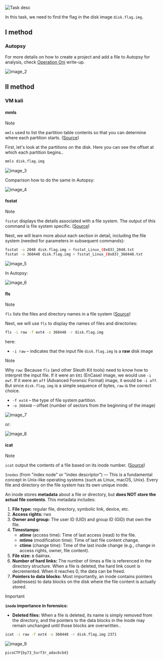 ![Task desc](../assets/images/Sleuthkit-Apprentice_image_1.png)

In this task, we need to find the flag in the disk image `disk.flag.img`.

## I method
### Autopsy

For more details on how to create a project and add a file to Autopsy for analysis, check [Operation Oni](Operation%20Oni.md) write-up.

![image_2](../assets/images/Sleuthkit-Apprentice_image_2.png)
<br>
## II method 
### VM kali
#### mmls

> [!NOTE]
> `mmls` used to list the partition table contents so that you can determine where each partition starts. ([Source](https://wiki.sleuthkit.org/index.php?title=Mmls))

First, let's look at the partitions on the disk. Here you can see the offset at which each partition begins..

```bash
mmls disk.flag.img
```
![image_3](../assets/images/Sleuthkit-Apprentice_image_3.png)

Comparison how to do the same in Autopsy:

![image_4](../assets/images/Sleuthkit-Apprentice_image_4.png)

#### fsstat

> [!NOTE]
> `fsstat` displays the details associated with a file system. The output of this command is file system specific. ([Source](https://www.systutorials.com/docs/linux/man/1-fsstat/))

Next, we will learn more about each section in detail, including the file system (needed for parameters in subsequent commands):
```bash
fsstat -o 2048 disk.flag.img > fsstat_Linux_(0x83)_2048.txt
fsstat -o 360448 disk.flag.img > fsstat_Linux_(0x83)_360448.txt
```

![image_5](../assets/images/Sleuthkit-Apprentice_image_5.png)

In Autopsy: 

![image_6](../assets/images/Sleuthkit-Apprentice_image_6.png)

#### fls

> [!NOTE]
> `fls` lists the files and directory names in a file system ([Source](https://wiki.sleuthkit.org/index.php?title=Fls))

Next, we will use `fls` to display the names of files and directories:

```bash
fls -i raw -f ext4 -o 360448 -r disk.flag.img
```
here:
* `-i raw` – indicates that the input file `disk.flag.img` is a **raw** disk image
  
> [!NOTE]
> Why `raw`: Because `fls` (and other Sleuth Kit tools) need to know how to interpret the input file. If it were an `E01` (EnCase) image, we would use `-i ewf`. If it were an `aff` (Advanced Forensic Format) image, it would be `-i aff`. But since `disk.flag.img` is a simple sequence of bytes, `raw` is the correct choice.

* `-f ext4` – the type of file system partition.
* `-o 360448` – offset (number of sectors from the beginning of the image)

![image_7](../assets/images/Sleuthkit-Apprentice_image_7.png)

or: 

![image_8](../assets/images/Sleuthkit-Apprentice_image_8.png)



#### icat
> [!NOTE]
> `icat` output the contents of a file based on its inode number. ([Source](https://sleuthkit.org/sleuthkit/man/icat.html))
> 
> `Inodes` (from "index node" or "index descriptor") — This is a fundamental concept in Unix-like operating systems (such as Linux, macOS, Unix). Every file and directory on the file system has its own unique inode.
>
> An inode stores **metadata** about a file or directory, but **does NOT store the actual file contents**. This metadata includes:
> 
>
> 
> 1. **File type:** regular file, directory, symbolic link, device, etc.
> 2. **Access rights:** rwx
> 3. **Owner and group:** The user ID (UID) and group ID (GID) that own the file.
> 4. **Timestamps:**
>     * **atime** (access time): Time of last access (read) to the file.
>     * **mtime** (modification time): Time of last file content change.
>     * **ctime** (change time): Time of the last inode change (e.g., change in access rights, owner, file content).
> 5. **File size:** в байтах.
> 6. **Number of hard links:** The number of times a file is referenced in the directory structure. When a file is deleted, the hard link count is decremented. When it reaches 0, the data can be freed.
> 7. **Pointers to data blocks:** Most importantly, an inode contains pointers (addresses) to data blocks on the disk where the file content is actually stored.


> [!IMPORTANT]
> **`inode` importance in forensics:**
> * **Deleted files:** When a file is deleted, its name is simply removed from the directory, and the pointers to the data blocks in the inode may remain unchanged until those blocks are overwritten..

```bash
icat -i raw -f ext4 -o 360448 -r disk.flag.img 2371
```

![image_9](../assets/images/Sleuthkit-Apprentice_image_9.png)

`picoCTF{by73_5urf3r_adac6cb4}`

